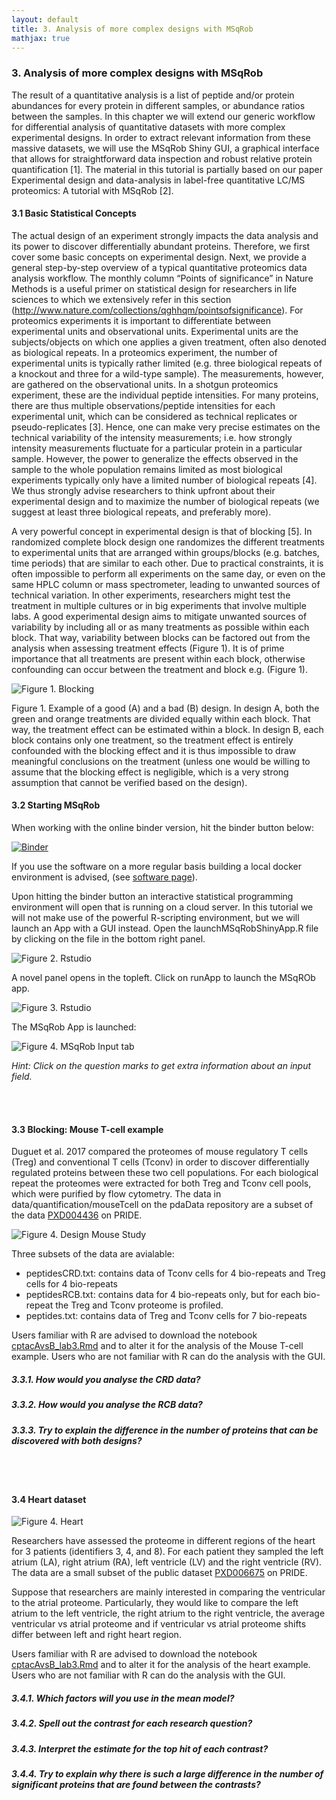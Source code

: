 ```yaml
---
layout: default
title: 3. Analysis of more complex designs with MSqRob
mathjax: true
---
```


<script src="https://cdnjs.cloudflare.com/ajax/libs/mathjax/2.7.0/MathJax.js?config=TeX-AMS-MML_HTMLorMML" type="text/javascript"></script>

### 3. Analysis of more complex designs with MSqRob
The result of a quantitative analysis is a list of peptide and/or protein abundances for every protein in different samples, or abundance ratios between the samples. In this chapter we will extend our generic workflow for differential analysis of quantitative datasets with more complex experimental designs.
In order to extract relevant information from these massive datasets, we will use the MSqRob Shiny GUI, a graphical interface that allows for straightforward data inspection and robust relative protein quantification [1]. The material in this tutorial is partially based on our paper Experimental design and data-analysis in label-free quantitative LC/MS proteomics: A tutorial with MSqRob [2].


#### 3.1 Basic Statistical Concepts
The actual design of an experiment strongly impacts the data analysis and its power to discover differentially abundant proteins. Therefore, we first cover some basic concepts on experimental design. Next, we provide a general step-by-step overview of a typical quantitative proteomics data analysis workflow. The monthly column “Points of significance” in Nature Methods is a useful primer on statistical design for researchers in life sciences to which we extensively refer in this section (http://www.nature.com/collections/qghhqm/pointsofsignificance).
For proteomics experiments it is important to differentiate between experimental units and observational units. Experimental units are the subjects/objects on which one applies a given treatment, often also denoted as biological repeats. In a proteomics experiment, the number of experimental units is typically rather limited (e.g. three biological repeats of a knockout and three for a wild-type sample). The measurements, however, are gathered on the observational units. In a shotgun proteomics experiment, these are the individual peptide intensities. For many proteins, there are thus multiple observations/peptide intensities for each experimental unit, which can be considered as technical replicates or pseudo-replicates [3].  Hence, one can make very precise estimates on the technical variability of the intensity measurements; i.e. how strongly intensity measurements fluctuate for a particular protein in a particular sample. However, the power to generalize the effects observed in the sample to the whole population remains limited as most biological experiments typically only have a limited number of biological repeats [4]. We thus strongly advise researchers to think upfront about their experimental design and to maximize the number of biological repeats (we suggest at least three biological repeats, and preferably more).

A very powerful concept in experimental design is that of blocking [5]. In randomized complete block design one randomizes the different treatments to experimental units that are arranged within groups/blocks (e.g. batches, time periods) that are similar to each other. Due to practical constraints, it is often impossible to perform all experiments on the same day, or even on the same HPLC column or mass spectrometer, leading to unwanted sources of technical variation. In other experiments, researchers might test the treatment in multiple cultures or in big experiments that involve multiple labs. A good experimental design aims to mitigate unwanted sources of variability by including all or as many treatments as possible within each block. That way, variability between blocks can be factored out from the analysis when assessing treatment effects (Figure 1). It is of prime importance that all treatments are present within each block, otherwise confounding can occur between the treatment and block e.g. (Figure 1).


![Figure 1. Blocking](./figs/blocking.png)

Figure 1. Example of a good (A) and a bad (B) design. In design A, both the green and orange treatments are divided equally within each block. That way, the treatment effect can be estimated within a block. In design B, each block contains only one treatment, so the treatment effect is entirely confounded with the blocking effect and it is thus impossible to draw meaningful conclusions on the treatment (unless one would be willing to assume that the blocking effect is negligible, which is a very strong assumption that cannot be verified based on the design).

#### 3.2 Starting MSqRob

When working with the online binder version, hit the binder button below:

[![Binder](http://mybinder.org/badge.svg)](http://mybinder.org/v2/gh/statOmics/pda/master?urlpath=rstudio)


If you use the software on a more regular basis building a local docker environment is advised, (see [software page](./software4stats.md)).

Upon hitting the binder button an interactive statistical programming environment will open that is running on a cloud server. In this tutorial we will not make use of the powerful R-scripting environment, but we will launch an App with a GUI instead. Open the launchMSqRobShinyApp.R file by clicking on the file in the bottom right panel.

![Figure 2. Rstudio](./figs/rstudioWindowMsqrob1.png)

A novel panel opens in the topleft. Click on runApp to launch the MSqROb app.

![Figure 3. Rstudio](./figs/rstudioWindowMsqrob2.png)

The MSqRob App is launched:

![Figure 4. MSqRob Input tab](./figs/msqrobInput1.png)

*Hint: Click on the question marks to get extra information about an input field.*

<br/><br/>

#### 3.3 Blocking: Mouse T-cell example

Duguet et al. 2017 compared the proteomes of mouse regulatory T cells (Treg) and conventional T cells (Tconv) in order to discover differentially regulated proteins between these two cell populations. For each biological repeat the proteomes were extracted for both Treg and Tconv cell pools, which were purified by flow cytometry. The data in data/quantification/mouseTcell on the pdaData repository are a subset of the data [PXD004436](https://www.ebi.ac.uk/pride/archive/projects/PXD004436) on PRIDE.

![Figure 4. Design Mouse Study](./figs/mouseTcell_RCB_design.png)

Three subsets of the data are avialable:


- peptidesCRD.txt: contains data of Tconv cells for 4 bio-repeats and Treg cells for 4 bio-repeats
- peptidesRCB.txt: contains data for 4 bio-repeats only, but for each bio-repeat the Treg and Tconv proteome is profiled.   
- peptides.txt: contains data of Treg and Tconv cells for 7 bio-repeats

Users familiar with R are advised to download the notebook [cptacAvsB_lab3.Rmd](https://raw.githubusercontent.com/statOmics/pda/gh-pages/assets/cptacAvsB_lab3.Rmd)  and to alter it for the analysis of the Mouse T-cell example.
Users who are not familiar with R can do the analysis with the GUI.

##### 3.3.1. How would you analyse the CRD data?

##### 3.3.2. How would you analyse the RCB data?

##### 3.3.3. Try to explain the difference in the number of proteins that can be discovered with both designs?

<br/><br/>

#### 3.4 Heart dataset

![Figure 4. Heart](./figs/heart.png)

Researchers have assessed the proteome in different regions of the heart for 3 patients (identifiers 3, 4, and 8). For each patient they sampled the left atrium (LA), right atrium (RA), left ventricle (LV) and the right ventricle (RV). The data are a small subset of the public dataset  [PXD006675](https://www.ebi.ac.uk/pride/archive/projects/PXD006675) on PRIDE.

Suppose that researchers are mainly interested in comparing the ventricular to the atrial proteome.
Particularly, they would like to compare the left atrium to the left ventricle, the right atrium to the right ventricle, the average ventricular vs atrial proteome and if ventricular vs atrial proteome shifts differ between left and right heart region.


Users familiar with R are advised to download the notebook [cptacAvsB_lab3.Rmd](https://raw.githubusercontent.com/statOmics/pda/gh-pages/assets/cptacAvsB_lab3.Rmd)  and to alter it for the analysis of the heart example.
Users who are not familiar with R can do the analysis with the GUI.

##### 3.4.1. Which factors will you use in the mean model?

##### 3.4.2. Spell out the contrast for each research question?

##### 3.4.3. Interpret the estimate for the top hit of each contrast?

##### 3.4.4. Try to explain why there is such a large difference in the number of significant proteins that are found between the contrasts?
